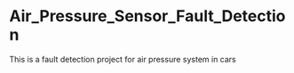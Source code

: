 # Air_Pressure_Sensor_Fault_Detection
This is a fault detection project for air pressure system in cars
